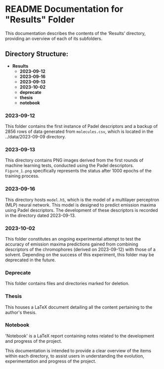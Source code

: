 # README Documentation for "Results" Folder

This documentation describes the contents of the ‘Results’ directory, providing an overview of each of its subfolders.

## Directory Structure:

- **Results**
  - **2023-09-12**
  - **2023-09-16**
  - **2023-09-13**
  - **2023-10-02**
  - **deprecate**
  - **thesis**
  - **notebook**

### 2023-09-12
This folder contains the first instance of Padel descriptors and a backup of 2856 rows of data generated from `molecules.csv`, which is located in the ../data/2023-09-09 directory.

### 2023-09-13
This directory contains PNG images derived from the first rounds of machine learning tests, conducted using the Padel descriptors. `Figure_1.png` specifically represents the status after 1000 epochs of the training process.

### 2023-09-16
This directory hosts `model.h5`, which is the model of a multilayer perceptron (MLP) neural network. This model is designed to predict emission maxima using Padel descriptors. The development of these descriptors is recorded in the directory dated 2023-09-13.

### 2023-10-02
This folder constitutes an ongoing experimental attempt to test the accuracy of emission maxima predictions gained from combining descriptors of the chromophores (derived on 2023-09-12) with those of a solvent. Depending on the success of this experiment, this folder may be deprecated in the future.

### Deprecate
This folder contains files and directories marked for deletion. 

### Thesis
This houses a LaTeX document detailing all the content pertaining to the author's thesis. 

### Notebook
'Notebook' is a LaTeX report containing notes related to the development and progress of the project.

This documentation is intended to provide a clear overview of the items within each directory, to assist users in understanding the evolution, experimentation and progress of the project.

